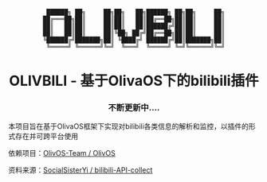 <div align="center">
  
```
 ██████╗ ██╗     ██╗██╗   ██╗██████╗ ██╗██╗     ██╗
██╔═══██╗██║     ██║██║   ██║██╔══██╗██║██║     ██║
██║   ██║██║     ██║██║   ██║██████╔╝██║██║     ██║
██║   ██║██║     ██║╚██╗ ██╔╝██╔══██╗██║██║     ██║
╚██████╔╝███████╗██║ ╚████╔╝ ██████╔╝██║███████╗██║
 ╚═════╝ ╚══════╝╚═╝  ╚═══╝  ╚═════╝ ╚═╝╚══════╝╚═╝
```
# OLIVBILI - 基于OlivaOS下的bilibili插件

</div>
<h3 align="center">不断更新中....</h3>


本项目旨在基于OlivaOS框架下实现对bilibili各类信息的解析和监控，以插件的形式存在并可跨平台使用

依赖项目：[OlivOS-Team / OlivOS](https://github.com/OlivOS-Team/OlivOS)

资料来源：[SocialSisterYi / bilibili-API-collect](https://github.com/SocialSisterYi/bilibili-API-collect)
